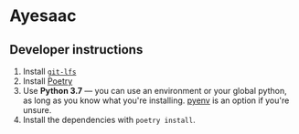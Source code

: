 # Ayesaac

## Developer instructions

1. Install [`git-lfs`](https://github.com/git-lfs/git-lfs/wiki/Installation)
1. Install [Poetry](https://python-poetry.org/)
1. Use **Python 3.7** — you can use an environment or your global python, as long as you know what you're installing. [pyenv](https://github.com/pyenv/pyenv) is an option if you're unsure.
1. Install the dependencies with `poetry install`.
